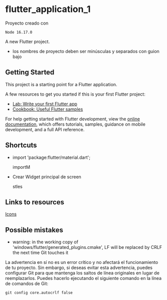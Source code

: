 # flutter_application_1

Proyecto creado con

    Node 16.17.0

A new Flutter project.

- los nombres de proyecto deben ser minúsculas y separados con guion bajo

## Getting Started

This project is a starting point for a Flutter application.

A few resources to get you started if this is your first Flutter project:

- [Lab: Write your first Flutter app](https://docs.flutter.dev/get-started/codelab)
- [Cookbook: Useful Flutter samples](https://docs.flutter.dev/cookbook)

For help getting started with Flutter development, view the
[online documentation](https://docs.flutter.dev/), which offers tutorials,
samples, guidance on mobile development, and a full API reference.

## Shortcuts

- import 'package:flutter/material.dart';

    importM

- Crear Widget principal de screen

    stles

## Links to resources

[Icons](https://fonts.google.com/icons?selected=Material+Symbols+Outlined:settings:FILL@0;wght@400;GRAD@0;opsz@24&icon.platform=android)


## Possible mistakes

- warning: in the working copy of 'windows/flutter/generated_plugins.cmake', LF will be replaced by CRLF the next time Git touches it

La advertencia en sí no es un error crítico y no afectará el funcionamiento de tu proyecto. Sin embargo, si deseas evitar esta advertencia, puedes configurar Git para que mantenga los saltos de línea originales en lugar de reemplazarlos. Puedes hacerlo ejecutando el siguiente comando en la línea de comandos de Git:

    git config core.autocrlf false
